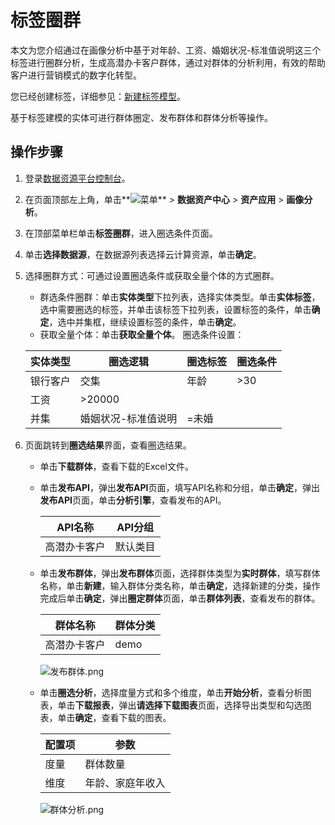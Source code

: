 # 标签圈群

本文为您介绍通过在画像分析中基于对年龄、工资、婚姻状况-标准值说明这三个标签进行圈群分析，生成高潜办卡客户群体，通过对群体的分析利用，有效的帮助客户进行营销模式的数字化转型。

您已经创建标签，详细参见：[新建标签模型](/cn.zh-CN/快速入门/新建标签模型.md)。

基于标签建模的实体可进行群体圈定、发布群体和群体分析等操作。

## 操作步骤

1.  登录[数据资源平台控制台](https://dataq.console.aliyun.com)。

2.  在页面顶部左上角，单击**![菜单](https://static-aliyun-doc.oss-accelerate.aliyuncs.com/assets/img/zh-CN/6504337061/p188771.png)** \> **数据资产中心** \> **资产应用** \> **画像分析**。

3.  在顶部菜单栏单击**标签圈群**，进入圈选条件页面。

4.  单击**选择数据源**，在数据源列表选择云计算资源，单击**确定**。

5.  选择圈群方式：可通过设置圈选条件或获取全量个体的方式圈群。

    -   群选条件圈群：单击**实体类型**下拉列表，选择实体类型。单击**实体标签**，选中需要圈选的标签，并单击该标签下拉列表，设置标签的条件，单击**确定**，选中并集框，继续设置标签的条件，单击**确定**。
    -   获取全量个体：单击**获取全量个体**。
    圈选条件设置：

    |实体类型|圈选逻辑|圈选标签|圈选条件|
    |----|----|----|----|
    |银行客户|交集|年龄|\>30|
    |工资|\>20000|
    |并集|婚姻状况-标准值说明|=未婚|

6.  页面跳转到**圈选结果**界面，查看圈选结果。

    -   单击**下载群体**，查看下载的Excel文件。
    -   单击**发布API**，弹出**发布API**页面，填写API名称和分组，单击**确定**，弹出**发布API**页面，单击**分析引擎**，查看发布的API。

        |API名称|API分组|
        |-----|-----|
        |高潜办卡客户|默认类目|

    -   单击**发布群体**，弹出**发布群体**页面，选择群体类型为**实时群体**，填写群体名称，单击**新建**，输入群体分类名称，单击**确定**，选择新建的分类，操作完成后单击**确定**，弹出**圈定群体**页面，单击**群体列表**，查看发布的群体。

        |群体名称|群体分类|
        |----|----|
        |高潜办卡客户|demo|

        ![发布群体.png](https://static-aliyun-doc.oss-accelerate.aliyuncs.com/assets/img/zh-CN/9957684261/p289332.png)

    -   单击**圈选分析**，选择度量方式和多个维度，单击**开始分析**，查看分析图表，单击**下载报表**，弹出**请选择下载图表**页面，选择导出类型和勾选图表，单击**确定**，查看下载的图表。

        |配置项|参数|
        |---|--|
        |度量|群体数量|
        |维度|年龄、家庭年收入|

        ![群体分析.png](https://static-aliyun-doc.oss-accelerate.aliyuncs.com/assets/img/zh-CN/0067684261/p289334.png)


